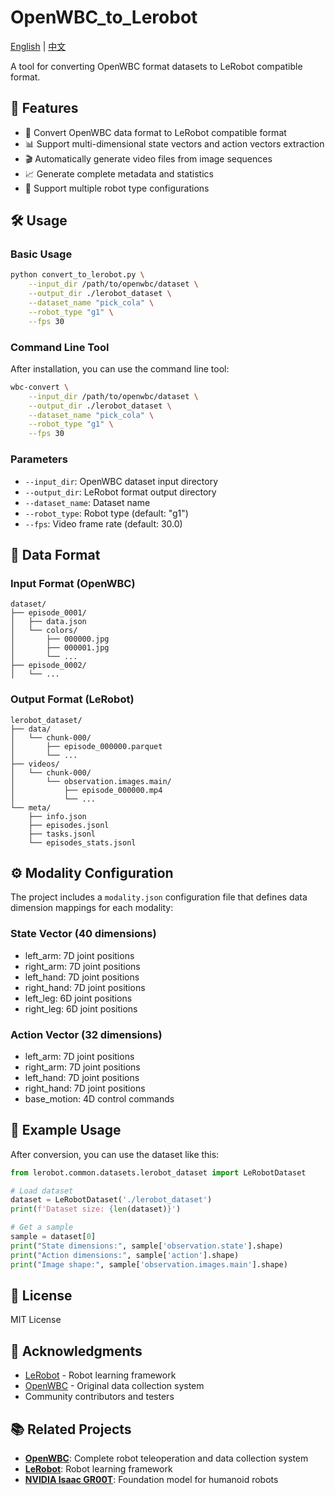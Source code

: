 # OpenWBC_to_Lerobot

[English](README.md) | [中文](README_CN.md)

A tool for converting OpenWBC format datasets to LeRobot compatible format.

## 🚀 Features

- 🔄 Convert OpenWBC data format to LeRobot compatible format
- 📊 Support multi-dimensional state vectors and action vectors extraction
- 🎬 Automatically generate video files from image sequences
- 📈 Generate complete metadata and statistics
- 🤖 Support multiple robot type configurations


## 🛠️ Usage

### Basic Usage

```bash
python convert_to_lerobot.py \
    --input_dir /path/to/openwbc/dataset \
    --output_dir ./lerobot_dataset \
    --dataset_name "pick_cola" \
    --robot_type "g1" \
    --fps 30
```

### Command Line Tool

After installation, you can use the command line tool:

```bash
wbc-convert \
    --input_dir /path/to/openwbc/dataset \
    --output_dir ./lerobot_dataset \
    --dataset_name "pick_cola" \
    --robot_type "g1" \
    --fps 30
```

### Parameters

- `--input_dir`: OpenWBC dataset input directory
- `--output_dir`: LeRobot format output directory
- `--dataset_name`: Dataset name
- `--robot_type`: Robot type (default: "g1")
- `--fps`: Video frame rate (default: 30.0)

## 📁 Data Format

### Input Format (OpenWBC)
```
dataset/
├── episode_0001/
│   ├── data.json
│   └── colors/
│       ├── 000000.jpg
│       ├── 000001.jpg
│       └── ...
├── episode_0002/
│   └── ...
```

### Output Format (LeRobot)
```
lerobot_dataset/
├── data/
│   └── chunk-000/
│       ├── episode_000000.parquet
│       └── ...
├── videos/
│   └── chunk-000/
│       └── observation.images.main/
│           ├── episode_000000.mp4
│           └── ...
└── meta/
    ├── info.json
    ├── episodes.jsonl
    ├── tasks.jsonl
    └── episodes_stats.jsonl
```

## ⚙️ Modality Configuration

The project includes a `modality.json` configuration file that defines data dimension mappings for each modality:

### State Vector (40 dimensions)
- left_arm: 7D joint positions
- right_arm: 7D joint positions  
- left_hand: 7D joint positions
- right_hand: 7D joint positions
- left_leg: 6D joint positions
- right_leg: 6D joint positions

### Action Vector (32 dimensions)
- left_arm: 7D joint positions
- right_arm: 7D joint positions
- left_hand: 7D joint positions
- right_hand: 7D joint positions
- base_motion: 4D control commands

## 📖 Example Usage

After conversion, you can use the dataset like this:

```python
from lerobot.common.datasets.lerobot_dataset import LeRobotDataset

# Load dataset
dataset = LeRobotDataset('./lerobot_dataset')
print(f'Dataset size: {len(dataset)}')

# Get a sample
sample = dataset[0]
print("State dimensions:", sample['observation.state'].shape)
print("Action dimensions:", sample['action'].shape)
print("Image shape:", sample['observation.images.main'].shape)
```


## 📄 License

MIT License

## 🙏 Acknowledgments

- [LeRobot](https://github.com/huggingface/lerobot) - Robot learning framework
- [OpenWBC](https://github.com/your-org/OpenWBC) - Original data collection system
- Community contributors and testers

## 📚 Related Projects

- **[OpenWBC](https://github.com/your-org/OpenWBC)**: Complete robot teleoperation and data collection system
- **[LeRobot](https://github.com/huggingface/lerobot)**: Robot learning framework
- **[NVIDIA Isaac GR00T](https://github.com/NVIDIA/Isaac-GR00T)**: Foundation model for humanoid robots 